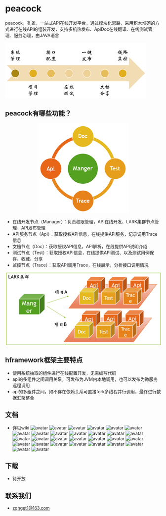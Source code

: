 # peacock
peacock，孔雀，一站式API在线开发平台，通过模块化思路，采用积木堆砌的方式进行在线API的组装开发，支持多机热发布、ApiDoc在线翻译、在线测试管理、服务治理，由JAVA语言

![avatar](https://github.com/hongframework/wiki-images/blob/master/peacock/0_overview.png?raw=true)

## peacock有哪些功能？


<p style="text-align:center"><img src='https://github.com/hongframework/wiki-images/blob/master/peacock/1_relation.png?raw=true' /></p>



* 在线开发节点（Manager）：负责权限管理，API在线开发、LARK集群节点管理，API发布管理
* API服务节点（Api）：获取授权API信息，在线提供API服务，记录调用Trace信息
* 文档节点（Doc）：获取授权API信息，API解析，在线提供API说明介绍
* 测试节点（Test）：获取授权API信息，在线提供API测试、以及测试用例保存、收藏、分享
* 监控节点（Trace）：获取API调用Trace，在线展示，分析接口调用情况

![avatar](https://github.com/hongframework/wiki-images/blob/master/peacock/2_lark_cluster.png?raw=true)

## hframework框架主要特点
* 使用系统抽取的组件进行在线配置开发，无需编写代码
* api的多组件之间调用关系，可发布为JVM内本地调用，也可以发布为微服务远程调用
* api的多组件之间，如不存在依赖关系可直接fork多线程并行调用，最终进行数据汇聚整合


## 文档
* 详见wiki
![avatar](https://raw.githubusercontent.com/hongframework/wiki-images/master/hamster/peacock%E6%8E%A5%E5%8F%A3%E5%BC%80%E5%8F%91%E5%B9%B3%E5%8F%B0v0.1/%E5%B9%BB%E7%81%AF%E7%89%871.JPG)
![avatar](https://raw.githubusercontent.com/hongframework/wiki-images/master/hamster/peacock%E6%8E%A5%E5%8F%A3%E5%BC%80%E5%8F%91%E5%B9%B3%E5%8F%B0v0.1/%E5%B9%BB%E7%81%AF%E7%89%872.JPG)
![avatar](https://raw.githubusercontent.com/hongframework/wiki-images/master/hamster/peacock%E6%8E%A5%E5%8F%A3%E5%BC%80%E5%8F%91%E5%B9%B3%E5%8F%B0v0.1/%E5%B9%BB%E7%81%AF%E7%89%873.JPG)
![avatar](https://raw.githubusercontent.com/hongframework/wiki-images/master/hamster/peacock%E6%8E%A5%E5%8F%A3%E5%BC%80%E5%8F%91%E5%B9%B3%E5%8F%B0v0.1/%E5%B9%BB%E7%81%AF%E7%89%874.JPG)
![avatar](https://raw.githubusercontent.com/hongframework/wiki-images/master/hamster/peacock%E6%8E%A5%E5%8F%A3%E5%BC%80%E5%8F%91%E5%B9%B3%E5%8F%B0v0.1/%E5%B9%BB%E7%81%AF%E7%89%875.JPG)
![avatar](https://raw.githubusercontent.com/hongframework/wiki-images/master/hamster/peacock%E6%8E%A5%E5%8F%A3%E5%BC%80%E5%8F%91%E5%B9%B3%E5%8F%B0v0.1/%E5%B9%BB%E7%81%AF%E7%89%876.JPG)
![avatar](https://raw.githubusercontent.com/hongframework/wiki-images/master/hamster/peacock%E6%8E%A5%E5%8F%A3%E5%BC%80%E5%8F%91%E5%B9%B3%E5%8F%B0v0.1/%E5%B9%BB%E7%81%AF%E7%89%877.JPG)
![avatar](https://raw.githubusercontent.com/hongframework/wiki-images/master/hamster/peacock%E6%8E%A5%E5%8F%A3%E5%BC%80%E5%8F%91%E5%B9%B3%E5%8F%B0v0.1/%E5%B9%BB%E7%81%AF%E7%89%878.JPG)
![avatar](https://raw.githubusercontent.com/hongframework/wiki-images/master/hamster/peacock%E6%8E%A5%E5%8F%A3%E5%BC%80%E5%8F%91%E5%B9%B3%E5%8F%B0v0.1/%E5%B9%BB%E7%81%AF%E7%89%879.JPG)
![avatar](https://raw.githubusercontent.com/hongframework/wiki-images/master/hamster/peacock%E6%8E%A5%E5%8F%A3%E5%BC%80%E5%8F%91%E5%B9%B3%E5%8F%B0v0.1/%E5%B9%BB%E7%81%AF%E7%89%8710.JPG)
![avatar](https://raw.githubusercontent.com/hongframework/wiki-images/master/hamster/peacock%E6%8E%A5%E5%8F%A3%E5%BC%80%E5%8F%91%E5%B9%B3%E5%8F%B0v0.1/%E5%B9%BB%E7%81%AF%E7%89%8711.JPG)
![avatar](https://raw.githubusercontent.com/hongframework/wiki-images/master/hamster/peacock%E6%8E%A5%E5%8F%A3%E5%BC%80%E5%8F%91%E5%B9%B3%E5%8F%B0v0.1/%E5%B9%BB%E7%81%AF%E7%89%8712.JPG)
![avatar](https://raw.githubusercontent.com/hongframework/wiki-images/master/hamster/peacock%E6%8E%A5%E5%8F%A3%E5%BC%80%E5%8F%91%E5%B9%B3%E5%8F%B0v0.1/%E5%B9%BB%E7%81%AF%E7%89%8713.JPG)
![avatar](https://raw.githubusercontent.com/hongframework/wiki-images/master/hamster/peacock%E6%8E%A5%E5%8F%A3%E5%BC%80%E5%8F%91%E5%B9%B3%E5%8F%B0v0.1/%E5%B9%BB%E7%81%AF%E7%89%8714.JPG)
![avatar](https://raw.githubusercontent.com/hongframework/wiki-images/master/hamster/peacock%E6%8E%A5%E5%8F%A3%E5%BC%80%E5%8F%91%E5%B9%B3%E5%8F%B0v0.1/%E5%B9%BB%E7%81%AF%E7%89%8715.JPG)
![avatar](https://raw.githubusercontent.com/hongframework/wiki-images/master/hamster/peacock%E6%8E%A5%E5%8F%A3%E5%BC%80%E5%8F%91%E5%B9%B3%E5%8F%B0v0.1/%E5%B9%BB%E7%81%AF%E7%89%8716.JPG)
![avatar](https://raw.githubusercontent.com/hongframework/wiki-images/master/hamster/peacock%E6%8E%A5%E5%8F%A3%E5%BC%80%E5%8F%91%E5%B9%B3%E5%8F%B0v0.1/%E5%B9%BB%E7%81%AF%E7%89%8717.JPG)
![avatar](https://raw.githubusercontent.com/hongframework/wiki-images/master/hamster/peacock%E6%8E%A5%E5%8F%A3%E5%BC%80%E5%8F%91%E5%B9%B3%E5%8F%B0v0.1/%E5%B9%BB%E7%81%AF%E7%89%8718.JPG)
![avatar](https://raw.githubusercontent.com/hongframework/wiki-images/master/hamster/peacock%E6%8E%A5%E5%8F%A3%E5%BC%80%E5%8F%91%E5%B9%B3%E5%8F%B0v0.1/%E5%B9%BB%E7%81%AF%E7%89%8719.JPG)
![avatar](https://raw.githubusercontent.com/hongframework/wiki-images/master/hamster/peacock%E6%8E%A5%E5%8F%A3%E5%BC%80%E5%8F%91%E5%B9%B3%E5%8F%B0v0.1/%E5%B9%BB%E7%81%AF%E7%89%8720.JPG)
![avatar](https://raw.githubusercontent.com/hongframework/wiki-images/master/hamster/peacock%E6%8E%A5%E5%8F%A3%E5%BC%80%E5%8F%91%E5%B9%B3%E5%8F%B0v0.1/%E5%B9%BB%E7%81%AF%E7%89%8721.JPG)
![avatar](https://raw.githubusercontent.com/hongframework/wiki-images/master/hamster/peacock%E6%8E%A5%E5%8F%A3%E5%BC%80%E5%8F%91%E5%B9%B3%E5%8F%B0v0.1/%E5%B9%BB%E7%81%AF%E7%89%8722.JPG)
![avatar](https://raw.githubusercontent.com/hongframework/wiki-images/master/hamster/peacock%E6%8E%A5%E5%8F%A3%E5%BC%80%E5%8F%91%E5%B9%B3%E5%8F%B0v0.1/%E5%B9%BB%E7%81%AF%E7%89%8723.JPG)
![avatar](https://raw.githubusercontent.com/hongframework/wiki-images/master/hamster/peacock%E6%8E%A5%E5%8F%A3%E5%BC%80%E5%8F%91%E5%B9%B3%E5%8F%B0v0.1/%E5%B9%BB%E7%81%AF%E7%89%8724.JPG)
![avatar](https://raw.githubusercontent.com/hongframework/wiki-images/master/hamster/peacock%E6%8E%A5%E5%8F%A3%E5%BC%80%E5%8F%91%E5%B9%B3%E5%8F%B0v0.1/%E5%B9%BB%E7%81%AF%E7%89%8725.JPG)
![avatar](https://raw.githubusercontent.com/hongframework/wiki-images/master/hamster/peacock%E6%8E%A5%E5%8F%A3%E5%BC%80%E5%8F%91%E5%B9%B3%E5%8F%B0v0.1/%E5%B9%BB%E7%81%AF%E7%89%8726.JPG)
![avatar](https://raw.githubusercontent.com/hongframework/wiki-images/master/hamster/peacock%E6%8E%A5%E5%8F%A3%E5%BC%80%E5%8F%91%E5%B9%B3%E5%8F%B0v0.1/%E5%B9%BB%E7%81%AF%E7%89%8727.JPG)
![avatar](https://raw.githubusercontent.com/hongframework/wiki-images/master/hamster/peacock%E6%8E%A5%E5%8F%A3%E5%BC%80%E5%8F%91%E5%B9%B3%E5%8F%B0v0.1/%E5%B9%BB%E7%81%AF%E7%89%8728.JPG)
![avatar](https://raw.githubusercontent.com/hongframework/wiki-images/master/hamster/peacock%E6%8E%A5%E5%8F%A3%E5%BC%80%E5%8F%91%E5%B9%B3%E5%8F%B0v0.1/%E5%B9%BB%E7%81%AF%E7%89%8729.JPG)

## 下载
* 待开放



## 联系我们
* zqhget1@163.com
